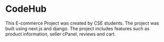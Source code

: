 # CodeHub
This E-commerce Project was created by CSE students. The project was built using next.js and django. The project includes features such as product information, seller cPanel, reviews and cart.
